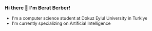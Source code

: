 ### Hi there 👋 I'm Berat Berber!

- I'm a computer science student at Dokuz Eylul University in Turkiye
- I'm currently specializing on Artificial Intelligence
